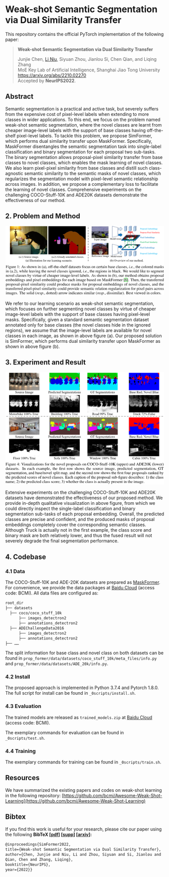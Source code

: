 # Weak-shot Semantic Segmentation via Dual Similarity Transfer

This repository contains the official PyTorch implementation of the following paper:

> **Weak-shot Semantic Segmentation via Dual Similarity Transfer**<br>
>
> Junjie Chen, [Li Niu](http://bcmi.sjtu.edu.cn/home/niuli/), Siyuan Zhou, Jianlou Si, Chen Qian, and Liqing Zhang<br>MoE Key Lab of Artificial Intelligence, Shanghai Jiao Tong University<br>
> https://arxiv.org/abs/2210.02270 <br> Accepted by **NeurIPS2022**.

## Abstract
Semantic segmentation is a practical and active task, but severely suffers from the expensive cost of pixel-level labels when extending to more classes in wider applications.
To this end, we focus on the problem named weak-shot semantic segmentation, where the novel classes are learnt from cheaper image-level labels with the support of base classes having off-the-shelf pixel-level labels.
To tackle this problem, we propose SimFormer, which performs dual similarity transfer upon MaskFormer.
Specifically, MaskFormer disentangles the semantic segmentation task into single-label classification and binary segmentation for each proposal two sub-tasks.
The binary segmentation allows proposal-pixel similarity transfer from base classes to novel classes, which enables the mask learning of novel classes.
We also learn pixel-pixel similarity from base classes and distill such class-agnostic semantic similarity to the semantic masks of novel classes, which regularizes the segmentation model with pixel-level semantic relationship across images.
In addition, we propose a complementary loss to facilitate the learning of novel classes.
Comprehensive experiments on the challenging COCO-Stuff-10K and ADE20K datasets demonstrate the effectiveness of our method.

## 2. Problem and Method
<div align="center">
  <img src='figs/overview.png' align="center" width=600>
</div>
<br>
We refer to our learning scenario as weak-shot semantic segmentation, which focuses on further segmenting novel classes by virtue of cheaper image-level labels with the support of base classes having pixel-level masks. 
Specifically, given a standard semantic segmentation dataset annotated only for base classes (the novel classes hide in the ignored regions), we assume that the image-level  labels are available for novel classes in each image, as shown in above figure (a).
Our proposed solution is SimFormer, which performs dual similarity transfer upon MaskFormer as shown in above figure (b).


## 3. Experiment and Result
<div align="center">
  <img src='figs/viz.png' align="center" width=600>
</div>
<br>
Extensive experiments on the challenging COCO-Stuff-10K and ADE20K datasets have demonstrated the effectiveness of our proposed method.
We provide in-depth qualitative visualization in above figure, from which we could directly inspect the single-label classification and binary segmentation sub-tasks of each proposal embedding. 
Overall, the predicted classes are precise and confident, and the produced masks of proposal embeddings completely cover the corresponding semantic classes. 
Although Truck is actually not in the first example, the class score and binary mask are both relatively lower, and thus the fused result will not severely degrade the final segmentation performance.


## 4. Codebase

### 4.1 Data
The COCO-Stuff-10K and ADE-20K datasets are prepared as [MaskFormer](https://github.com/facebookresearch/MaskFormer).
For convenience, we provide the data packages at [Baidu Cloud](https://pan.baidu.com/s/1brIra88FOdsaV0kLCfph2Q?pwd=BCMI) (access code: BCMI).
All data files are configured as:

  ```
 root_dir
  ├── datasets
    ├── coco/coco_stuff_10k
        ├── images_detectron2
        ├── annotations_detectron2
    ├── ADEChallengeData2016
        ├── images_detectron2
        ├── annotations_detectron2
├── ……
  ```

The split information for base class and novel class on both datasets can be found in `prop_former/data/datasets/coco_stuff_10k/meta_files/info.py` and `prop_former/data/datasets/ADE_20k/info.py`.

### 4.2 Install 
The proposed approach is implemented in Python 3.7.4 and Pytorch 1.8.0.
The full script for install can be found in `_0scripts/install.sh`.

### 4.3 Evaluation
The trained models are released as `trained_models.zip` at [Baidu Cloud](https://pan.baidu.com/s/1brIra88FOdsaV0kLCfph2Q?pwd=BCMI) (access code: BCMI).

The exemplary commands for evaluation can be found in `_0scripts/test.sh`.

### 4.4 Training
The exemplary commands for training can be found in `_0scripts/train.sh`.

## Resources

We have summarized the existing papers and codes on weak-shot learning in the following repository:
[https://github.com/bcmi/Awesome-Weak-Shot-Learning](https://github.com/bcmi/Awesome-Weak-Shot-Learning)

## Bibtex
If you find this work is useful for your research, please cite our paper using the following **BibTeX  [[pdf]()] [[supp](https://arxiv.org/abs/2210.02270)] [[arxiv](https://arxiv.org/abs/2210.02270)]:**

```
@inproceedings{SimFormer2022,
title={Weak-shot Semantic Segmentation via Dual Similarity Transfer},
author={Chen, Junjie and Niu, Li and Zhou, Siyuan and Si, Jianlou and Qian, Chen and Zhang, Liqing},
booktitle={NeurIPS},
year={2022}}
```
